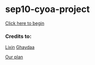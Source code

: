 # sep10-cyoa-project

[Click here to begin](ithaca.md)

### Credits to:
[Lixin](https://github.com/lixinh5541)
[Ghaydaa](https://github.com/ghaydaaa7608)

[Our plan](plan.png)


